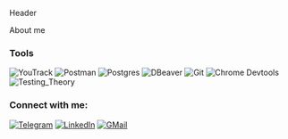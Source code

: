 Header

About me

### Tools
![YouTrack](https://img.shields.io/badge/-YouTrack-9370DB?style=for-the-badge&logo=youtrack)
![Postman](https://img.shields.io/badge/Postman-FF6C37?style=for-the-badge&logo=postman&logoColor=white)
![Postgres](https://img.shields.io/badge/postgres-%23316192.svg?style=for-the-badge&logo=postgresql&logoColor=white)
![DBeaver](https://img.shields.io/badge/DBeaver-%23316192.svg?style=for-the-badge&logo=DBeaver&logoColor=white)
![Git](https://img.shields.io/badge/git-%23F05033.svg?style=for-the-badge&logo=git&logoColor=white)
![Chrome Devtools](https://img.shields.io/badge/Chrome_Devtools-4285F4?style=for-the-badge&logo=GoogleChrome&logoColor=white)
![Testing_Theory](https://img.shields.io/badge/-Testing_Theory-090909?style=for-the-badge)

### Connect with me:
[![Telegram](https://img.shields.io/badge/-Telegram-090909??style=flat-square&logo=telegram)](https://t.me/Jorni_pam)
[![LinkedIn](https://img.shields.io/badge/-LinkedIn-090909??style=flat-square&logo=Linkedin)](www.linkedin.com/in/anastasia-perevozchikova)
[![GMail](https://img.shields.io/badge/-GMail-090909??style=flat-square&logo=GMail)](amperevozchikova@gmail.com)